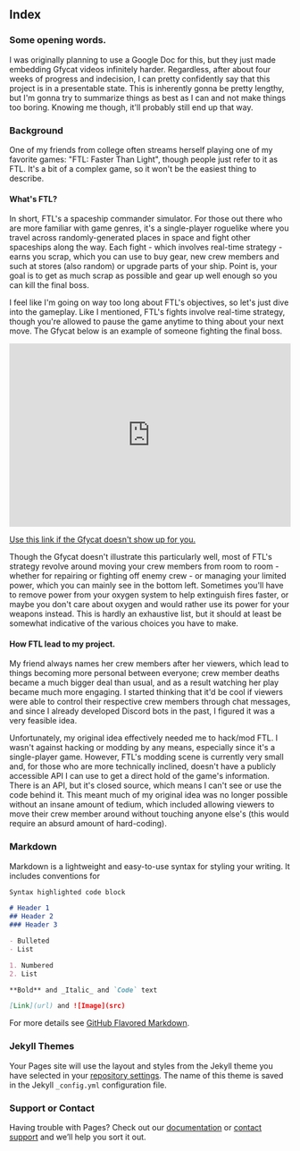 ## Index

### Some opening words.
I was originally planning to use a Google Doc for this, but they just made embedding Gfycat videos infinitely harder. Regardless, after about four weeks of progress and indecision, I can pretty confidently say that this project is in a presentable state. This is inherently gonna be pretty lengthy, but I'm gonna try to summarize things as best as I can and not make things too boring. Knowing me though, it'll probably still end up that way.

### Background
One of my friends from college often streams herself playing one of my favorite games: "FTL: Faster Than Light", though people just refer to it as FTL. It's a bit of a complex game, so it won't be the easiest thing to describe.

#### What's FTL?
In short, FTL's a spaceship commander simulator. For those out there who are more familiar with game genres, it's a single-player roguelike where you travel across randomly-generated places in space and fight other spaceships along the way. Each fight - which involves real-time strategy - earns you scrap, which you can use to buy gear, new crew members and such at stores (also random) or upgrade parts of your ship. Point is, your goal is to get as much scrap as possible and gear up well enough so you can kill the final boss.

I feel like I'm going on way too long about FTL's objectives, so let's just dive into the gameplay. Like I mentioned, FTL's fights involve real-time strategy, though you're allowed to pause the game anytime to thing about your next move. The Gfycat below is an example of someone fighting the final boss.

<div style='position:relative; padding-bottom:calc(56.33% + 44px)'><iframe src='https://gfycat.com/ifr/ChubbyOilyAntipodesgreenparakeet' frameborder='0' scrolling='no' width='100%' height='100%' style='position:absolute;top:0;left:0;' allowfullscreen></iframe></div><p> <a href="https://gfycat.com/chubbyoilyantipodesgreenparakeet">Use this link if the Gfycat doesn't show up for you.</a></p>

Though the Gfycat doesn't illustrate this particularly well, most of FTL's strategy revolve around moving your crew members from room to room - whether for repairing or fighting off enemy crew - or managing your limited power, which you can mainly see in the bottom left. Sometimes you'll have to remove power from your oxygen system to help extinguish fires faster, or maybe you don't care about oxygen and would rather use its power for your weapons instead. This is hardly an exhaustive list, but it should at least be somewhat indicative of the various choices you have to make.

#### How FTL lead to my project.
My friend always names her crew members after her viewers, which lead to things becoming more personal between everyone; crew member deaths became a much bigger deal than usual, and as a result watching her play became much more engaging. I started thinking that it'd be cool if viewers were able to control their respective crew members through chat messages, and since I already developed Discord bots in the past, I figured it was a very feasible idea.

Unfortunately, my original idea effectively needed me to hack/mod FTL. I wasn't against hacking or modding by any means, especially since it's a single-player game. However, FTL's modding scene is currently very small and, for those who are more technically inclined, doesn't have a publicly accessible API I can use to get a direct hold of the game's information. There is an API, but it's closed source, which means I can't see or use the code behind it. This meant much of my original idea was no longer possible without an insane amount of tedium, which included allowing viewers to move their crew member around without touching anyone else's (this would require an absurd amount of hard-coding).

### Markdown

Markdown is a lightweight and easy-to-use syntax for styling your writing. It includes conventions for

```markdown
Syntax highlighted code block

# Header 1
## Header 2
### Header 3

- Bulleted
- List

1. Numbered
2. List

**Bold** and _Italic_ and `Code` text

[Link](url) and ![Image](src)
```

For more details see [GitHub Flavored Markdown](https://guides.github.com/features/mastering-markdown/).

### Jekyll Themes

Your Pages site will use the layout and styles from the Jekyll theme you have selected in your [repository settings](https://github.com/kenesu-h/crowdplay-bot-rs/settings/pages). The name of this theme is saved in the Jekyll `_config.yml` configuration file.

### Support or Contact

Having trouble with Pages? Check out our [documentation](https://docs.github.com/categories/github-pages-basics/) or [contact support](https://support.github.com/contact) and we’ll help you sort it out.
